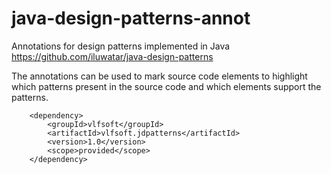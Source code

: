 # java-design-patterns-annot
Annotations for design patterns implemented in Java https://github.com/iluwatar/java-design-patterns

The annotations can be used to mark source code elements to highlight which patterns present in the source code and which elements support the patterns.

        <dependency>
            <groupId>vlfsoft</groupId>
            <artifactId>vlfsoft.jdpatterns</artifactId>
            <version>1.0</version>
            <scope>provided</scope>
        </dependency>

